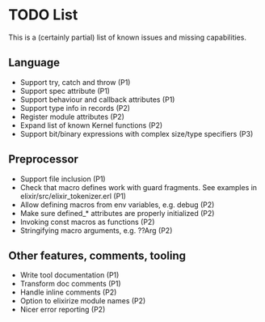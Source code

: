 # TODO List

This is a (certainly partial) list of known issues and missing capabilities.

## Language

*   Support try, catch and throw (P1)
*   Support spec attribute (P1)
*   Support behaviour and callback attributes (P1)
*   Support type info in records (P2)
*   Register module attributes (P2)
*   Expand list of known Kernel functions (P2)
*   Support bit/binary expressions with complex size/type specifiers (P3)

## Preprocessor

*   Support file inclusion (P1)
*   Check that macro defines work with guard fragments. See examples in elixir/src/elixir_tokenizer.erl (P1)
*   Allow defining macros from env variables, e.g. debug (P2)
*   Make sure defined_* attributes are properly initialized (P2)
*   Invoking const macros as functions (P2)
*   Stringifying macro arguments, e.g. ??Arg (P2)

## Other features, comments, tooling

*   Write tool documentation (P1)
*   Transform doc comments (P1)
*   Handle inline comments (P2)
*   Option to elixirize module names (P2)
*   Nicer error reporting (P2)
